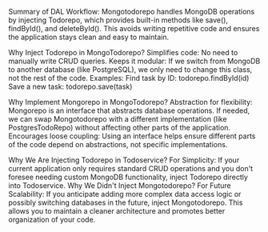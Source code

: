 Summary of DAL Workflow:
Mongotodorepo handles MongoDB operations by injecting Todorepo, which provides built-in methods like save(), findById(), and deleteById(). This avoids writing repetitive code and ensures the application stays clean and easy to maintain.

Why Inject Todorepo in MongoTodorepo?
Simplifies code: No need to manually write CRUD queries.
Keeps it modular: If we switch from MongoDB to another database (like PostgreSQL), we only need to change this class, not the rest of the code.
Examples:
Find task by ID: todorepo.findById(id)
Save a new task: todorepo.save(task)

Why Implement Mongorepo in MongoTodorepo?
Abstraction for flexibility: Mongorepo is an interface that abstracts database operations. If needed, we can swap Mongotodorepo with a different implementation (like PostgresTodoRepo) without affecting other parts of the application.
Encourages loose coupling: Using an interface helps ensure different parts of the code depend on abstractions, not specific implementations.

Why We Are Injecting Todorepo in Todoservice?
For Simplicity: If your current application only requires standard CRUD operations and you don't foresee needing custom MongoDB functionality, inject Todorepo directly into Todoservice.
Why We Didn't Inject Mongotodorepo?
For Future Scalability: If you anticipate adding more complex data access logic or possibly switching databases in the future, inject Mongotodorepo. This allows you to maintain a cleaner architecture and promotes better organization of your code.






